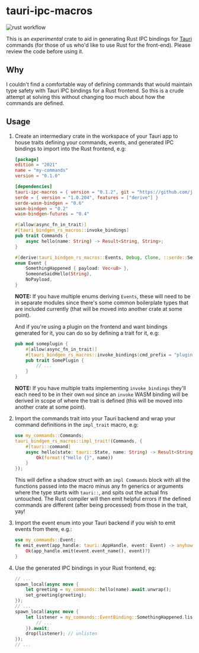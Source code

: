 # tauri-ipc-macros

![rust workflow](https://github.com/jvatic/tauri-bindgen-rs-macros/actions/workflows/rust.yml/badge.svg)

This is an *experimental* crate to aid in generating Rust IPC bindings for [Tauri](https://tauri.app/) commands (for those of us who'd like to use Rust for the front-end). Please review the code before using it.

## Why

I couldn't find a comfortable way of defining commands that would maintain type safety with Tauri IPC bindings for a Rust frontend. So this is a crude attempt at solving this without changing too much about how the commands are defined.

## Usage

1. Create an intermediary crate in the workspace of your Tauri app to house traits defining your commands, events, and generated IPC bindings to import into the Rust frontend, e.g:

    ```toml
    [package]
    edition = "2021"
    name = "my-commands"
    version = "0.1.0"

    [dependencies]
    tauri-ipc-macros = { version = "0.1.2", git = "https://github.com/jvatic/tauri-bindgen-rs-macros.git" }
    serde = { version = "1.0.204", features = ["derive"] }
    serde-wasm-bindgen = "0.6"
    wasm-bindgen = "0.2"
    wasm-bindgen-futures = "0.4"
    ```

    ```rust
    #[allow(async_fn_in_trait)]
    #[tauri_bindgen_rs_macros::invoke_bindings]
    pub trait Commands {
        async hello(name: String) -> Result<String, String>;
    }

    #[derive(tauri_bindgen_rs_macros::Events, Debug, Clone, ::serde::Serialize, ::serde::Deserialize)]
    enum Event {
        SomethingHappened { payload: Vec<u8> },
        SomeoneSaidHello(String),
        NoPayload,
    }
    ```

    **NOTE:** If you have multiple enums deriving `Events`, these will need to be in separate modules since there's some common boilerplate types that are included currently (that will be moved into another crate at some point).

    And if you're using a plugin on the frontend and want bindings generated for it, you can do so by defining a trait for it, e.g:

    ```rust
    pub mod someplugin {
        #[allow(async_fn_in_trait)]
        #[tauri_bindgen_rs_macros::invoke_bindings(cmd_prefix = "plugin:some-plugin|")]
        pub trait SomePlugin {
            // ...
        }
    }
    ```

    **NOTE:** If you have multiple traits implementing `invoke_bindings` they'll each need to be in their own `mod` since an `invoke` WASM binding will be derived in scope of where the trait is defined (this will be moved into another crate at some point).

2. Import the commands trait into your Tauri backend and wrap your command definitions in the `impl_trait` macro, e.g:

    ```rust
    use my_commands::Commands;
    tauri_bindgen_rs_macros::impl_trait!(Commands, {
        #[tauri::command]
        async hello(state: tauri::State, name: String) -> Result<String, String> {
            Ok(format!("Hello {}", name))
        }
    });
    ```

    This will define a shadow struct with an `impl Commands` block with all the functions passed into the macro minus any fn generics or arguments where the type starts with `tauri::`, and spits out the actual fns untouched. The Rust compiler will then emit helpful errors if the defined commands are different (after being processed) from those in the trait, yay!

3. Import the event enum into your Tauri backend if you wish to emit events from there, e.g.:

    ```rust
    use my_commands::Event;
    fn emit_event(app_handle: tauri::AppHandle, event: Event) -> anyhow::Result<()> {
        Ok(app_handle.emit(event.event_name(), event)?)
    }
    ```

3. Use the generated IPC bindings in your Rust frontend, eg:

    ```rust
    // ...
    spawn_local(async move {
        let greeting = my_commands::hello(name).await.unwrap();
        set_greeting(greeting);
    });
    // ...
    spawn_local(async move {
        let listener = my_commands::EventBinding::SomethingHappened.listen(|event: my_commands::Event| {
            // ...
        }).await;
        drop(listener); // unlisten
    });
    // ...
    ```
